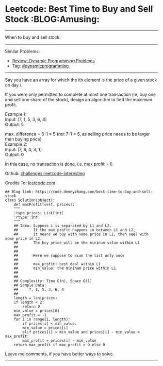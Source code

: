 
# Leetcode: Best Time to Buy and Sell Stock     :BLOG:Amusing:

---

When to buy and sell stock.  

---

Similar Problems:  

-   [Review: Dynamic Programming Problems](https://code.dennyzhang.com/review-dynamicprogramming)
-   Tag: [#dynamicprogramming](https://code.dennyzhang.com/tag/dynamicprogramming)

---

Say you have an array for which the ith element is the price of a given stock on day i.  

If you were only permitted to complete at most one transaction (ie, buy one and sell one share of the stock), design an algorithm to find the maximum profit.  

Example 1:  
Input: [7, 1, 5, 3, 6, 4]  
Output: 5  

max. difference = 6-1 = 5 (not 7-1 = 6, as selling price needs to be larger than buying price)  
Example 2:  
Input: [7, 6, 4, 3, 1]  
Output: 0  

In this case, no transaction is done, i.e. max profit = 0.  

Github: [challenges-leetcode-interesting](https://github.com/DennyZhang/challenges-leetcode-interesting/tree/master/problems/best-time-to-buy-and-sell-stock)  

Credits To: [leetcode.com](https://leetcode.com/problems/best-time-to-buy-and-sell-stock/description/)  

    ## Blog link: https://code.dennyzhang.com/best-time-to-buy-and-sell-stock
    class Solution(object):
        def maxProfit(self, prices):
    	"""
    	:type prices: List[int]
    	:rtype: int
    	"""
    	## Idea: Suppose L is separated by L1 and L2.
    	##       If the max_profit happens in between L1 and L2,
    	##       it means we buy with some price in L1, then seel with some price in L2.
    	##       The buy price will be the mininum value within L1
    	##        
    	##
    	##       Here we suppose to scan the list only once
    	##
    	##       max_profit: best deal within L1
    	##       min_value: the mininum price within L1
    	##           
    	##       
    	## Complexity: Time O(n), Space O(1)
    	## Sample Data:
    	##     7, 1, 5, 3, 6, 4
    	##
    	length = len(prices)
    	if length < 2:
    	    return 0
    	min_value = prices[0]
    	max_profit = -1
    	for i in range(1, length):
    	    if prices[i] < min_value:
    		min_value = prices[i]
    	    elif prices[i] > min_value and prices[i] - min_value > max_profit:
    		max_profit = prices[i] - min_value
    	return max_profit if max_profit > 0 else 0            

Leave me comments, if you have better ways to solve.  

---

